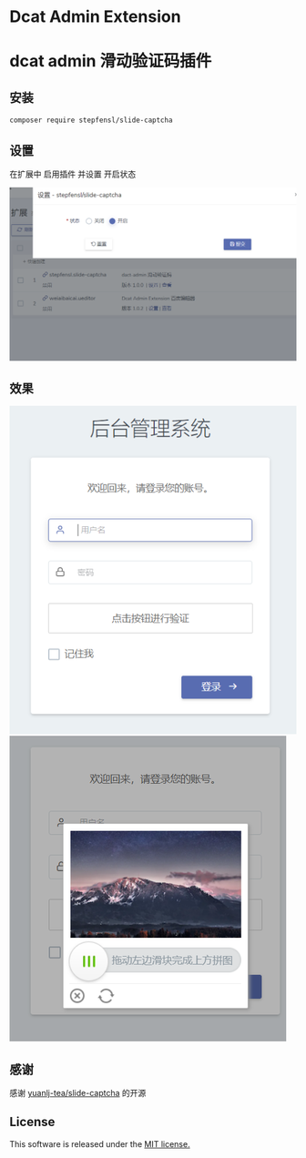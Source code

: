 # Dcat Admin Extension
dcat admin 滑动验证码插件
======

## 安装

    composer require stepfensl/slide-captcha

## 设置
在扩展中 启用插件 并设置 开启状态

![插件](doc/setting.png)

## 效果
![效果1](doc/result1.png) ![效果1](doc/result2.png)

## 感谢
感谢  [yuanlj-tea/slide-captcha](https://packagist.org/packages/yuanlj-tea/slide-captcha) 的开源

## License
This software is released under the [MIT license.](https://opensource.org/licenses/MIT)